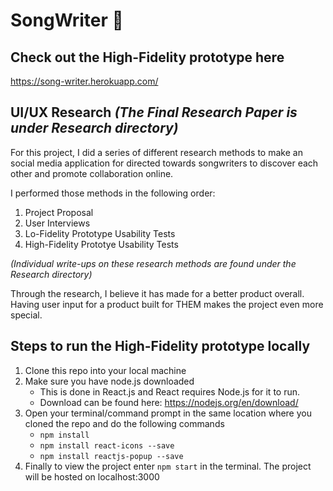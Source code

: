 # SongWriter :musical_note:
## Check out the High-Fidelity prototype here
https://song-writer.herokuapp.com/

## UI/UX Research *(The Final Research Paper is under Research directory)*
For this project, I did a series of different research methods to make an social media application for directed towards songwriters to discover each other and promote collaboration online.

I performed those methods in the following order: 
1. Project Proposal
2. User Interviews
3. Lo-Fidelity Prototype Usability Tests
4. High-Fidelity Prototye Usability Tests

*(Individual write-ups on these research methods are found under the Research directory)*

Through the research, I believe it has made for a better product overall. Having user input for a product built for THEM makes the project even more special.

## Steps to run the High-Fidelity prototype locally
1. Clone this repo into your local machine
2. Make sure you have node.js downloaded
   - This is done in React.js and React requires Node.js for it to run.
   - Download can be found here: https://nodejs.org/en/download/
3. Open your terminal/command prompt in the same location where you cloned the repo and do the following commands
   - `npm install`
   - `npm install react-icons --save`
   - `npm install reactjs-popup --save`
4. Finally to view the project enter `npm start` in the terminal. The project will be hosted on localhost:3000
